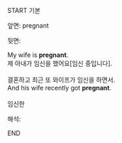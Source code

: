 START
기본

앞면:
pregnant


뒷면:
<div>My wife is <b>pregnant</b>. </div><div>제 아내가 임신을 했어요[임신 중입니다].</div><div><br></div><div><div><div>결혼하고 최근 또 와이프가 임신을 하면서.</div></div><div><div>And his wife recently got <strong>pregnant</strong>.</div></div></div><div><br></div><div>임신한</div>


해석:

END
